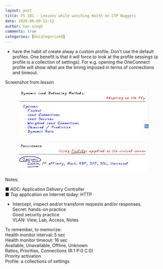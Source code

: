 ```yaml
---
layout: post
title: F5 101 - Lessons while watching Keith on CTP Nuggets
date: 2020-06-09 12:12
author: har-singh
comments: true
categories: [Uncategorized]
---
```

<!-- wp:list -->
<ul><li>have the habit of create alway a custom profile. Don't use the default profiles. One benefit is that it will force to look at the profile sessings (a profile is a collection of settings). For e.g. opening the OneConnect profile will show what are the liming imposed in terms of connections and timeout.</li></ul>
<!-- /wp:list -->

<!-- wp:paragraph -->
<p>Screenshot from lesson</p>
<!-- /wp:paragraph -->

<!-- wp:image {"id":83,"sizeSlug":"large"} -->
<figure class="wp-block-image size-large"><img src="/assets/imgs/f5-101-image.png" alt="" class="wp-image-83" /></figure>
<!-- /wp:image -->

<!-- wp:image {"id":84,"sizeSlug":"large"} -->
<figure class="wp-block-image size-large"><img src="/assets/imgs/f5-101-image-1.png" alt="" class="wp-image-84" /></figure>
<!-- /wp:image -->

<!-- wp:paragraph -->
<p>Notes:</p>
<!-- /wp:paragraph -->

<!-- wp:paragraph -->
<p>■ ADC: Application Delivery Controller<br>■ Top application on Internet today: HTTP</p>
<!-- /wp:paragraph -->

<!-- wp:list -->
<ul><li>Intercept, inspect and/or transform requests and/or responses.<br>Secret: hands-on practice<br>Good security practice<br>VLAN: View, Lab, Access, Notes</li></ul>
<!-- /wp:list -->

<!-- wp:paragraph -->
<p>To remember, to memorize:<br>Health monitor interval: 5 sec<br>Health monitor timeout: 16 sec<br>Available, Unavailable, Offline, Unknown<br>Ratios, Priorities, Connections (R:1 P:0 C:0)<br>Priority activation<br>Profile: a collections of settings</p>
<!-- /wp:paragraph -->
